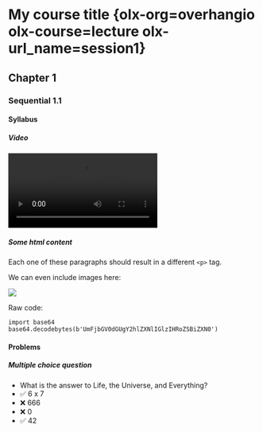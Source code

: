 # My course title {olx-org=overhangio olx-course=lecture olx-url_name=session1}

## Chapter 1

### Sequential 1.1

#### Syllabus

##### Video

![](https://s3.amazonaws.com/edx-course-videos/edx-edx101/EDXSPCPJSP13-H010000_100.mp4)

##### Some html content

Each one of these paragraphs should result in a different `<p>` tag.

We can even include images here:

![](https://www.google.com/images/logo.png)

Raw code:

    import base64
    base64.decodebytes(b'UmFjbGV0dGUgY2hlZXNlIGlzIHRoZSBiZXN0')

#### Problems

##### Multiple choice question

* What is the answer to Life, the Universe, and Everything?
* ✅ 6 x 7
* ❌ 666
* ❌ 0
* ✅ 42
